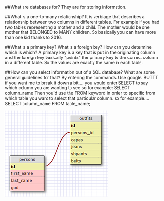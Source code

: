 ##What are databases for?
They are for storing information.

##What is a one-to-many relationship?
It is verbiage that describes a relationship between two columns in different tables.  For example if you had two tables representing a mother and a child.  The mother would be one mother that BELONGED to MANY children.  So basically you can have more than one kid thanks to 2016.

##What is a primary key? What is a foreign key? How can you determine which is which?
A primary key is a key that is put in the originating column and the foreign key basically "points" the primary key to the correct column in a different table.  So the values are exactly the same in each table.  

##How can you select information out of a SQL database? What are some general guidelines for that?
By entering the commands.  Use google.  BUTTT if you want me to break it down a bit....
you would enter SELECT to say which column you are wanting to see so for example:
SELECT column_name
Then you'd use the FROM keyword in order to specific from which table you want to select that particular column.  so for example....
SELECT column_name FROM table_name;

![database](https://github.com/shaun-sweet/phase-0/blob/master/week-8/database-intro/database.png)